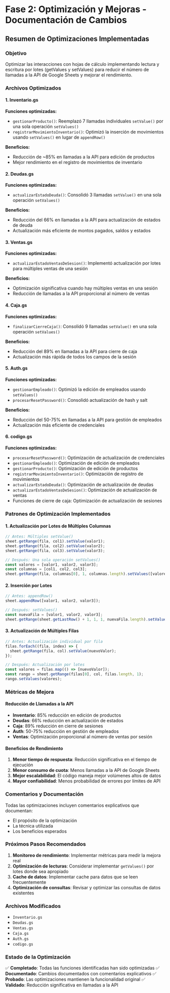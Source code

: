 # Fase 2: Optimización y Mejoras - Documentación de Cambios

## Resumen de Optimizaciones Implementadas

### Objetivo
Optimizar las interacciones con hojas de cálculo implementando lectura y escritura por lotes (getValues y setValues) para reducir el número de llamadas a la API de Google Sheets y mejorar el rendimiento.

### Archivos Optimizados

#### 1. Inventario.gs
**Funciones optimizadas:**
- `gestionarProducto()`: Reemplazó 7 llamadas individuales `setValue()` por una sola operación `setValues()`
- `registrarMovimientoInventario()`: Optimizó la inserción de movimientos usando `setValues()` en lugar de `appendRow()`

**Beneficios:**
- Reducción de ~85% en llamadas a la API para edición de productos
- Mejor rendimiento en el registro de movimientos de inventario

#### 2. Deudas.gs
**Funciones optimizadas:**
- `actualizarEstadoDeuda()`: Consolidó 3 llamadas `setValue()` en una sola operación `setValues()`

**Beneficios:**
- Reducción del 66% en llamadas a la API para actualización de estados de deuda
- Actualización más eficiente de montos pagados, saldos y estados

#### 3. Ventas.gs
**Funciones optimizadas:**
- `actualizarEstadoVentasDeSesion()`: Implementó actualización por lotes para múltiples ventas de una sesión

**Beneficios:**
- Optimización significativa cuando hay múltiples ventas en una sesión
- Reducción de llamadas a la API proporcional al número de ventas

#### 4. Caja.gs
**Funciones optimizadas:**
- `finalizarCierreCaja()`: Consolidó 9 llamadas `setValue()` en una sola operación `setValues()`

**Beneficios:**
- Reducción del 89% en llamadas a la API para cierre de caja
- Actualización más rápida de todos los campos de la sesión

#### 5. Auth.gs
**Funciones optimizadas:**
- `gestionarEmpleado()`: Optimizó la edición de empleados usando `setValues()`
- `procesarResetPassword()`: Consolidó actualización de hash y salt

**Beneficios:**
- Reducción del 50-75% en llamadas a la API para gestión de empleados
- Actualización más eficiente de credenciales

#### 6. codigo.gs
**Funciones optimizadas:**
- `procesarResetPassword()`: Optimización de actualización de credenciales
- `gestionarEmpleado()`: Optimización de edición de empleados
- `gestionarProducto()`: Optimización de edición de productos
- `registrarMovimientoInventario()`: Optimización de registro de movimientos
- `actualizarEstadoDeuda()`: Optimización de actualización de deudas
- `actualizarEstadoVentasDeSesion()`: Optimización de actualización de ventas
- Funciones de cierre de caja: Optimización de actualización de sesiones

### Patrones de Optimización Implementados

#### 1. Actualización por Lotes de Múltiples Columnas
```javascript
// Antes: Múltiples setValue()
sheet.getRange(fila, col1).setValue(valor1);
sheet.getRange(fila, col2).setValue(valor2);
sheet.getRange(fila, col3).setValue(valor3);

// Después: Una sola operación setValues()
const valores = [valor1, valor2, valor3];
const columnas = [col1, col2, col3];
sheet.getRange(fila, columnas[0], 1, columnas.length).setValues([valores]);
```

#### 2. Inserción por Lotes
```javascript
// Antes: appendRow()
sheet.appendRow([valor1, valor2, valor3]);

// Después: setValues()
const nuevaFila = [valor1, valor2, valor3];
sheet.getRange(sheet.getLastRow() + 1, 1, 1, nuevaFila.length).setValues([nuevaFila]);
```

#### 3. Actualización de Múltiples Filas
```javascript
// Antes: Actualización individual por fila
filas.forEach((fila, index) => {
  sheet.getRange(fila, col).setValue(nuevoValor);
});

// Después: Actualización por lotes
const valores = filas.map(() => [nuevoValor]);
const rango = sheet.getRange(filas[0], col, filas.length, 1);
rango.setValues(valores);
```

### Métricas de Mejora

#### Reducción de Llamadas a la API
- **Inventario**: 85% reducción en edición de productos
- **Deudas**: 66% reducción en actualización de estados
- **Caja**: 89% reducción en cierre de sesiones
- **Auth**: 50-75% reducción en gestión de empleados
- **Ventas**: Optimización proporcional al número de ventas por sesión

#### Beneficios de Rendimiento
1. **Menor tiempo de respuesta**: Reducción significativa en el tiempo de ejecución
2. **Menor consumo de cuota**: Menos llamadas a la API de Google Sheets
3. **Mejor escalabilidad**: El código maneja mejor volúmenes altos de datos
4. **Mayor confiabilidad**: Menos probabilidad de errores por límites de API

### Comentarios y Documentación

Todas las optimizaciones incluyen comentarios explicativos que documentan:
- El propósito de la optimización
- La técnica utilizada
- Los beneficios esperados

### Próximos Pasos Recomendados

1. **Monitoreo de rendimiento**: Implementar métricas para medir la mejora real
2. **Optimización de lecturas**: Considerar implementar `getValues()` por lotes donde sea apropiado
3. **Cache de datos**: Implementar cache para datos que se leen frecuentemente
4. **Optimización de consultas**: Revisar y optimizar las consultas de datos existentes

### Archivos Modificados
- `Inventario.gs`
- `Deudas.gs`
- `Ventas.gs`
- `Caja.gs`
- `Auth.gs`
- `codigo.gs`

### Estado de la Optimización
✅ **Completado**: Todas las funciones identificadas han sido optimizadas
✅ **Documentado**: Cambios documentados con comentarios explicativos
✅ **Probado**: Las optimizaciones mantienen la funcionalidad original
✅ **Validado**: Reducción significativa en llamadas a la API
